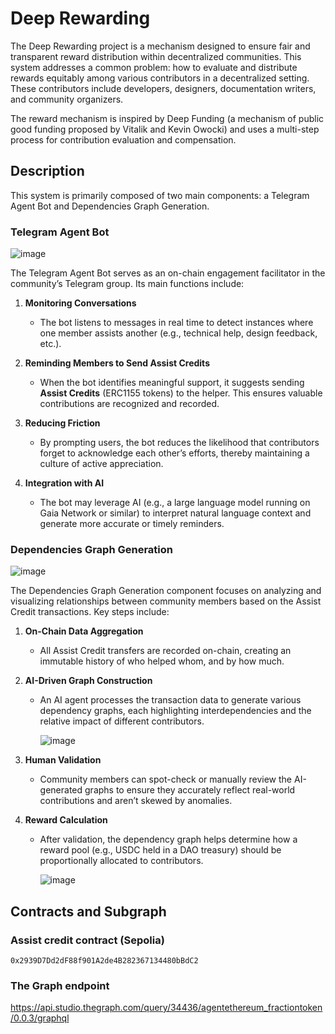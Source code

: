 # Deep Rewarding
The Deep Rewarding project is a mechanism designed to ensure fair and transparent reward distribution within decentralized communities. This system addresses a common problem: how to evaluate and distribute rewards equitably among various contributors in a decentralized setting. These contributors include developers, designers, documentation writers, and community organizers.

The reward mechanism is inspired by Deep Funding (a mechanism of public good funding proposed by Vitalik and Kevin Owocki) and uses a multi-step process for contribution evaluation and compensation.

## Description

This system is primarily composed of two main components: a Telegram Agent Bot and Dependencies Graph Generation.

### Telegram Agent Bot
![image](https://github.com/user-attachments/assets/7d8e6ded-dc01-4d99-a0b7-cd2500ea3c2f)


The Telegram Agent Bot serves as an on-chain engagement facilitator in the community’s Telegram group. Its main functions include:

1. **Monitoring Conversations**  
   - The bot listens to messages in real time to detect instances where one member assists another (e.g., technical help, design feedback, etc.).

2. **Reminding Members to Send Assist Credits**  
   - When the bot identifies meaningful support, it suggests sending **Assist Credits** (ERC1155 tokens) to the helper. This ensures valuable contributions are recognized and recorded.

3. **Reducing Friction**  
   - By prompting users, the bot reduces the likelihood that contributors forget to acknowledge each other’s efforts, thereby maintaining a culture of active appreciation.

4. **Integration with AI**  
   - The bot may leverage AI (e.g., a large language model running on Gaia Network or similar) to interpret natural language context and generate more accurate or timely reminders.


### Dependencies Graph Generation

![image](https://github.com/user-attachments/assets/d1ac99f6-1c83-4265-b366-f8a8b9cf88cf)

The Dependencies Graph Generation component focuses on analyzing and visualizing relationships between community members based on the Assist Credit transactions. Key steps include:

1. **On-Chain Data Aggregation**  
   - All Assist Credit transfers are recorded on-chain, creating an immutable history of who helped whom, and by how much.

2. **AI-Driven Graph Construction**  
   - An AI agent processes the transaction data to generate various dependency graphs, each highlighting interdependencies and the relative impact of different contributors.
     
     ![image](https://github.com/user-attachments/assets/93f4473d-161a-4bdc-846d-a6a7c66be95f)


3. **Human Validation**  
   - Community members can spot-check or manually review the AI-generated graphs to ensure they accurately reflect real-world contributions and aren’t skewed by anomalies.

4. **Reward Calculation**  
   - After validation, the dependency graph helps determine how a reward pool (e.g., USDC held in a DAO treasury) should be proportionally allocated to contributors.
     
     ![image](https://github.com/user-attachments/assets/5670496f-6c6e-41f8-9b3f-d05d0d49d203)


## Contracts and Subgraph

### Assist credit contract (Sepolia)
```
0x2939D7Dd2dF88f901A2de4B282367134480bBdC2
```

### The Graph endpoint
https://api.studio.thegraph.com/query/34436/agentethereum_fractiontoken/0.0.3/graphql

